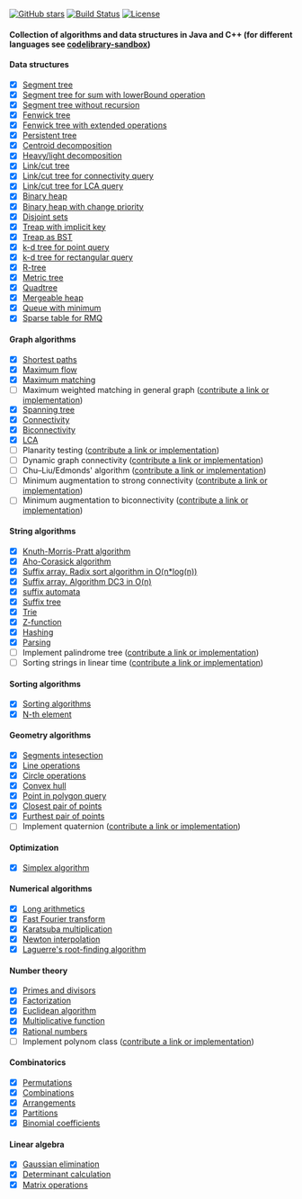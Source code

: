 [![GitHub stars](https://img.shields.io/github/stars/indy256/codelibrary.svg?style=flat&label=star)](https://github.com/indy256/codelibrary/)
[![Build Status](https://travis-ci.org/indy256/codelibrary.svg?branch=master)](https://travis-ci.org/indy256/codelibrary)
[![License](https://img.shields.io/badge/license-UNLICENSE-green.svg)](https://github.com/indy256/codelibrary/blob/master/UNLICENSE)

#### Collection of algorithms and data structures in Java and C++ (for different languages see [codelibrary-sandbox](https://github.com/indy256/codelibrary-sandbox))

#### Data structures
+ [x] [Segment tree](java/structures/SegmentTreeIntervalAddMax.java)
+ [x] [Segment tree for sum with lowerBound operation](java/structures/SegmentTreeSumLowerBound.java)
+ [x] [Segment tree without recursion](java/structures/SegmentTreeSimple.java)
+ [x] [Fenwick tree](java/structures/FenwickTree.java)
+ [x] [Fenwick tree with extended operations](java/structures/FenwickTreeExtended.java)
+ [x] [Persistent tree](java/structures/PersistentTree.java)
+ [x] [Centroid decomposition](java/structures/CentroidDecomposition.java)
+ [x] [Heavy/light decomposition](java/structures/HeavyLight.java)
+ [x] [Link/cut tree](java/structures/LinkCutTree.java)
+ [x] [Link/cut tree for connectivity query](java/structures/LinkCutTreeConnectivity.java)
+ [x] [Link/cut tree for LCA query](java/structures/LinkCutTreeLca.java)
+ [x] [Binary heap](java/structures/BinaryHeap.java)
+ [x] [Binary heap with change priority](java/structures/BinaryHeapExtended.java)
+ [x] [Disjoint sets](java/structures/DisjointSets.java)
+ [x] [Treap with implicit key](java/structures/TreapImplicitKey.java)
+ [x] [Treap as BST](java/structures/TreapBst.java)
+ [x] [k-d tree for point query](java/structures/KdTreePointQuery.java)
+ [x] [k-d tree for rectangular query](java/structures/KdTreeRectQuery.java)
+ [x] [R-tree](java/structures/RTree.java)
+ [x] [Metric tree](java/structures/MetricTree.java)
+ [x] [Quadtree](java/structures/QuadTree.java)
+ [x] [Mergeable heap](java/structures/MergeableHeap.java)
+ [x] [Queue with minimum](java/structures/QueueMin.java)
+ [x] [Sparse table for RMQ](java/structures/RmqSparseTable.java)

#### Graph algorithms
+ [x] [Shortest paths](java/graphs/shortestpaths)
+ [x] [Maximum flow](java/graphs/flows)
+ [x] [Maximum matching](java/graphs/matchings)
+ [ ] Maximum weighted matching in general graph ([contribute a link or implementation](https://github.com/indy256/codelibrary/issues/38))
+ [x] [Spanning tree](java/graphs/spanningtree)
+ [x] [Connectivity](java/graphs/dfs)
+ [x] [Biconnectivity](java/graphs/dfs)
+ [x] [LCA](java/graphs/lca)
+ [ ] Planarity testing ([contribute a link or implementation](https://github.com/indy256/codelibrary/issues/28))
+ [ ] Dynamic graph connectivity ([contribute a link or implementation](https://github.com/indy256/codelibrary/issues/29))
+ [ ] Chu–Liu/Edmonds' algorithm ([contribute a link or implementation](https://github.com/indy256/codelibrary/issues/30))
+ [ ] Minimum augmentation to strong connectivity ([contribute a link or implementation](https://github.com/indy256/codelibrary/issues/32))
+ [ ] Minimum augmentation to biconnectivity ([contribute a link or implementation](https://github.com/indy256/codelibrary/issues/33))

#### String algorithms
+ [x] [Knuth-Morris-Pratt algorithm](java/strings/Kmp.java)
+ [x] [Aho-Corasick algorithm](java/strings/AhoCorasick.java)
+ [x] [Suffix array. Radix sort algorithm in O(n*log(n))](java/strings/SuffixArray.java)
+ [x] [Suffix array. Algorithm DC3 in O(n)](java/strings/SuffixArrayDC3.java)
+ [x] [suffix automata](java/strings/SuffixAutomaton.java)
+ [x] [Suffix tree](java/strings/SuffixTree.java)
+ [x] [Trie](java/strings/Trie.java)
+ [x] [Z-function](java/strings/ZFunction.java)
+ [x] [Hashing](java/strings/Hashing.java)
+ [x] [Parsing](java/parsing)
+ [ ] Implement palindrome tree ([contribute a link or implementation](https://github.com/indy256/codelibrary/issues/34))
+ [ ] Sorting strings in linear time ([contribute a link or implementation](https://github.com/indy256/codelibrary/issues/31))

#### Sorting algorithms
+ [x] [Sorting algorithms](java/sort/Sort.java)
+ [x] [N-th element](java/sort/NthElement.java)

#### Geometry algorithms
+ [x] [Segments intesection](java/geometry/SegmentsIntersection.java)
+ [x] [Line operations](java/geometry/LineGeometry.java)
+ [x] [Circle operations](java/geometry/CircleOperations.java)
+ [x] [Convex hull](java/geometry/ConvexHull.java)
+ [x] [Point in polygon query](java/geometry/PointInPolygon.java)
+ [x] [Closest pair of points](java/geometry/Closest2Points.java)
+ [x] [Furthest pair of points](cpp/geometry/diameter.cpp)
+ [ ] Implement quaternion ([contribute a link or implementation](https://github.com/indy256/codelibrary/issues/35))

#### Optimization
+ [x] [Simplex algorithm](java/optimization/Simplex.java)

#### Numerical algorithms
+ [x] [Long arithmetics](cpp/numeric/bigint.cpp)
+ [x] [Fast Fourier transform](java/numeric/FFT.java)
+ [x] [Karatsuba multiplication](java/numeric/KaratsubaMultiply.java)
+ [x] [Newton interpolation](java/numeric/NewtonInterpolation.java)
+ [x] [Laguerre's root-finding algorithm](cpp/numeric/polynom-roots.cpp)

#### Number theory
+ [x] [Primes and divisors](java/numbertheory/PrimesAndDivisors.java)
+ [x] [Factorization](java/numbertheory/Factorization.java)
+ [x] [Euclidean algorithm](java/numbertheory/Euclid.java)
+ [x] [Multiplicative function](java/numbertheory/MultiplicativeFunction.java)
+ [x] [Rational numbers](java/numbertheory/Rational.java)
+ [ ] Implement polynom class ([contribute a link or implementation](https://github.com/indy256/codelibrary/issues/36))

#### Combinatorics
+ [x] [Permutations](java/combinatorics/Permutations.java)
+ [x] [Combinations](java/combinatorics/Combinations.java)
+ [x] [Arrangements](java/combinatorics/Arrangements.java)
+ [x] [Partitions](java/combinatorics/Partitions.java)
+ [x] [Binomial coefficients](java/combinatorics/BinomialCoefficients.java)

#### Linear algebra
+ [x] [Gaussian elimination](java/linearalgebra/Gauss.java)
+ [x] [Determinant calculation](java/linearalgebra/Determinant.java)
+ [x] [Matrix operations](java/linearalgebra/Matrix.java)
